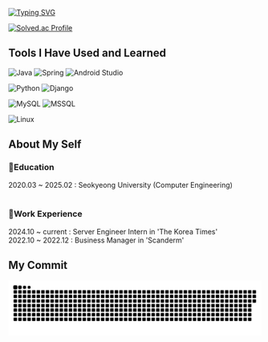 
[![Typing SVG](https://readme-typing-svg.demolab.com?font=Fira+Code&weight=500&pause=1000&color=000000&width=435&lines=Welcome+to+my+Github+Profile)](https://git.io/typing-svg)

[![Solved.ac Profile](http://mazassumnida.wtf/api/generate_badge?boj=april0114)](https://solved.ac/april0114)<br/>

## Tools I Have Used and Learned
![Java](https://img.shields.io/badge/Java-5382A1.svg?style=for-the-badge&logo=openjdk&logoColor=white)
![Spring](https://img.shields.io/badge/Spring-6DB33F.svg?style=for-the-badge&logo=spring&logoColor=white)
![Android Studio](https://img.shields.io/badge/Android%20Studio-3DDC84.svg?style=for-the-badge&logo=androidstudio&logoColor=white)

![Python](https://img.shields.io/badge/Python-306998.svg?style=for-the-badge&logo=python&logoColor=white)
![Django](https://img.shields.io/badge/Django-0C4B33.svg?style=for-the-badge&logo=django&logoColor=white)

![MySQL](https://img.shields.io/badge/MySQL-005C84.svg?style=for-the-badge&logo=mysql&logoColor=white)
![MSSQL](https://img.shields.io/badge/Microsoft%20SQL%20Server-CC2927.svg?style=for-the-badge&logo=microsoftsqlserver&logoColor=white)

![Linux](https://img.shields.io/badge/Linux-333333.svg?style=for-the-badge&logo=linux&logoColor=white)


## About My Self

### 🏫Education<br>
2020.03 ~ 2025.02 : Seokyeong University (Computer Engineering)
<br>
<br>

### 💼Work Experience<br>
2024.10 ~ current : Server Engineer Intern in 'The Korea Times'<br>
2022.10 ~ 2022.12 : Business Manager in 'Scanderm'<br>

## My Commit
![snake gif](https://github.com/april0114/april0114/blob/output/github-contribution-grid-snake.svg)

